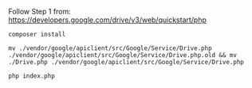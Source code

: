 Follow Step 1 from: https://developers.google.com/drive/v3/web/quickstart/php  

`composer install`

`mv ./vendor/google/apiclient/src/Google/Service/Drive.php ./vendor/google/apiclient/src/Google/Service/Drive.php.old && mv ./Drive.php ./vendor/google/apiclient/src/Google/Service/Drive.php`

`php index.php`
